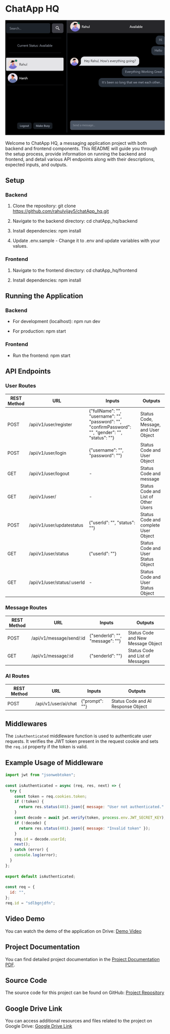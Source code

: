 # ChatApp HQ

![Chat Application](./ScreenShot.png)


Welcome to ChatApp HQ, a messaging application project with both backend and frontend components. This README will guide you through the setup process, provide information on running the backend and frontend, and detail various API endpoints along with their descriptions, expected inputs, and outputs.

## Setup

### Backend

1. Clone the repository:
   git clone https://github.com/rahulvijay5/chatApp_hq.git

2. Navigate to the backend directory:
   cd chatApp_hq/backend

3. Install dependencies:
   npm install
4. Update .env.sample -
   Change it to .env and update variables with your values.

### Frontend

1. Navigate to the frontend directory:
   cd chatApp_hq/frontend

2. Install dependencies:
   npm install

## Running the Application

### Backend

- For development (localhost):
  npm run dev

- For production:
  npm start

### Frontend

- Run the frontend:
  npm start

## API Endpoints
### User Routes

| REST Method | URL                              | Inputs                                                  | Outputs                                       |
| ----------- | -------------------------------- | ------------------------------------------------------- | --------------------------------------------- |
| POST        | /api/v1/user/register            | {"fullName": "", "username": "", "password": "", "confirmPassword": "", "gender": "", "status": ""} | Status Code, Message, and User Object         |
| POST        | /api/v1/user/login               | {"username": "", "password": ""}                       | Status Code and User Object                   |
| GET         | /api/v1/user/logout              | -                                                       | Status Code and message                      |
| GET         | /api/v1/user/                    | -                                                       | Status Code and List of Other Users          |
| POST        | /api/v1/user/updatestatus        | {"userId": "", "status": ""}                           | Status Code and complete User Object         |
| GET         | /api/v1/user/status              | {"userId": ""}                                          | Status Code and User Status Object           |
| GET         | /api/v1/user/status/:userId      | -                                                       | Status Code and User Status Object           |

### Message Routes

| REST Method | URL                            | Inputs                                              | Outputs                                   |
| ----------- | ------------------------------ | --------------------------------------------------- | ----------------------------------------- |
| POST        | /api/v1/message/send/:id       | {"senderId": "", "message": ""}                    | Status Code and New Message Object        |
| GET         | /api/v1/message/:id            | {"senderId": ""}                                   | Status Code and List of Messages          |

### AI Routes

| REST Method | URL                        | Inputs                | Outputs                            |
| ----------- | -------------------------- | --------------------- | ---------------------------------- |
| POST        | /api/v1/user/ai/chat       | {"prompt": ""}        | Status Code and AI Response Object |

## Middlewares

The `isAuthenticated` middleware function is used to authenticate user requests. It verifies the JWT token present in the request cookie and sets the `req.id` property if the token is valid.

## Example Usage of Middleware

```javascript
import jwt from "jsonwebtoken";

const isAuthenticated = async (req, res, next) => {
  try {
    const token = req.cookies.token;
    if (!token) {
      return res.status(401).json({ message: "User not authenticated." });
    }
    const decode = await jwt.verify(token, process.env.JWT_SECRET_KEY);
    if (!decode) {
      return res.status(401).json({ message: "Invalid token" });
    }
    req.id = decode.userId;
    next();
  } catch (error) {
    console.log(error);
  }
};

export default isAuthenticated;

const req = {
  id: "",
};
req.id = "sdlbgnjdfn";
```

## Video Demo

You can watch the demo of the application on Drive:
[Demo Video](https://drive.google.com/file/d/12WusiAIt_w5SB6eLGtl32zx7K1geB5SW/view?usp=sharing)

## Project Documentation

You can find detailed project documentation in the [Project Documentation PDF](./ChatAppHQ.pdf).

## Source Code

The source code for this project can be found on GitHub:
[Project Repository](https://github.com/rahulvijay5/chatApp_hq)

## Google Drive Link

You can access additional resources and files related to the project on Google Drive:
[Google Drive Link](https://drive.google.com/your_drive_link)
